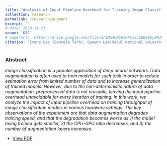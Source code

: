```yaml
---
title: "Analysis of Input Pipeline Overhead for Training Image Classifiers with Data Augmentation (KSC 2020)"
collection: research
permalink: /research/augment
excerpt: ''
# date: 2020-11-23
venue: 'KSC'
# paperurl: 'https://drive.google.com/file/d/1MA4LWGUXRF5iSLmWW2ehyXMJ66W6x_hM/view?usp=sharing'
citation: 'Irene Lee (Georgia Tech), Gyewon Lee(Seoul National University), Byung-Gon Chun.'
---
```


### Abstract

*Image classification is a popular application of deep neural networks. Data augmentation is often used to train models for such task in order to reduce estimation error from limited number of data and to increase generalization of trained models. However, due to the non-deterministic nature of data augmentation, preprocessed data is not reusable, leaving the input pipeline overhead unavoidable for every iteration of training. In this work, we analyze the impact of input pipeline overhead on training throughput of image classification models in various hardware settings. The key observations of the experiment are that data augmentation degrades training speed, and that the degradation becomes worse as 1) the model being trained gets smaller, 2) the CPU-GPU ratio decreases, and 3) the number of augmentation layers increases.*

* [View PDF](http://irenelee5645.github.io/files/ksc.pdf)

